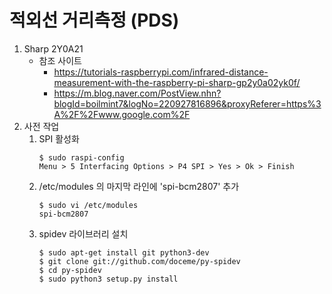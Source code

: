 # 적외선 거리측정 (PDS)
  1. Sharp 2Y0A21
     * 참조 사이트
       * https://tutorials-raspberrypi.com/infrared-distance-measurement-with-the-raspberry-pi-sharp-gp2y0a02yk0f/
       * https://m.blog.naver.com/PostView.nhn?blogId=boilmint7&logNo=220927816896&proxyReferer=https%3A%2F%2Fwww.google.com%2F
  2. 사전 작업
     1. SPI 활성화
        <pre><code>$ sudo raspi-config
        Menu &gt; 5 Interfacing Options &gt; P4 SPI &gt; Yes &gt; Ok &gt; Finish</code></pre>
     2. /etc/modules 의 마지막 라인에 'spi-bcm2807' 추가
        <pre><code>$ sudo vi /etc/modules
        spi-bcm2807</code></pre>
     3. spidev 라이브러리 설치
        <pre><code>$ sudo apt-get install git python3-dev
        $ git clone git://github.com/doceme/py-spidev
        $ cd py-spidev
        $ sudo python3 setup.py install</code></pre>
